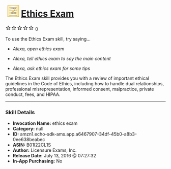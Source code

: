 # &nbsp;<img src="skill_icon" alt="Ethics Exam icon" width="36"> [Ethics Exam](http://alexa.amazon.com/#skills/amzn1.echo-sdk-ams.app.a6467907-34df-45b0-a8b3-0ee638beabec)
![0 stars](../../images/ic_star_border_black_18dp_1x.png)![0 stars](../../images/ic_star_border_black_18dp_1x.png)![0 stars](../../images/ic_star_border_black_18dp_1x.png)![0 stars](../../images/ic_star_border_black_18dp_1x.png)![0 stars](../../images/ic_star_border_black_18dp_1x.png) 0

To use the Ethics Exam skill, try saying...

* *Alexa, open ethics exam*

* *Alexa, tell ethics exam to say the main content*

* *Alexa, ask ethics exam for some tips*

The Ethics Exam skill provides you with a review of important ethical guidelines in the Code of Ethics, including how to handle dual relationships, professional misrepresentation, informed consent, malpractice, private conduct, fees, and HIPAA.

***

### Skill Details

* **Invocation Name:** ethics exam
* **Category:** null
* **ID:** amzn1.echo-sdk-ams.app.a6467907-34df-45b0-a8b3-0ee638beabec
* **ASIN:** B01I22CL1S
* **Author:** Licensure Exams, Inc.
* **Release Date:** July 13, 2016 @ 07:27:32
* **In-App Purchasing:** No
